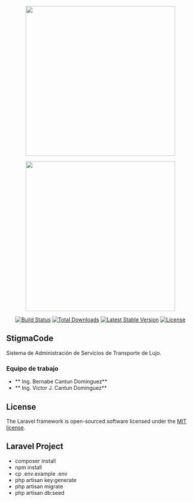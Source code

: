 <p align="center"><a href="https://laravel.com" target="_blank"><img src="https://raw.githubusercontent.com/laravel/art/master/logo-lockup/5%20SVG/2%20CMYK/1%20Full%20Color/laravel-logolockup-cmyk-red.svg" width="400"></a></p>

<p align="center"><a href="https://laravel.com" target="_blank"><img src="https://ag3luxury.com/assets/images/logo.png" width="400"></a></p>

<p align="center">
<a href="https://travis-ci.org/laravel/framework"><img src="https://travis-ci.org/laravel/framework.svg" alt="Build Status"></a>
<a href="https://packagist.org/packages/laravel/framework"><img src="https://poser.pugx.org/laravel/framework/d/total.svg" alt="Total Downloads"></a>
<a href="https://packagist.org/packages/laravel/framework"><img src="https://poser.pugx.org/laravel/framework/v/stable.svg" alt="Latest Stable Version"></a>
<a href="https://packagist.org/packages/laravel/framework"><img src="https://poser.pugx.org/laravel/framework/license.svg" alt="License"></a>
</p>

## StigmaCode
Sistema de Administración de Servicios de Transporte de Lujo.
### Equipo de trabajo

- ** Ing. Bernabe Cantun Dominguez**
- ** Ing. Victor J. Cantun Dominguez**

## License

The Laravel framework is open-sourced software licensed under the [MIT license](https://opensource.org/licenses/MIT).

## Laravel Project

- composer install
- npm install
- cp .env.example .env
- php artisan key:generate
- php artisan migrate
- php artisan db:seed

